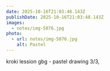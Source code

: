 ```yaml
---
date: 2025-10-16T21:03:48.143Z
publishDate: 2025-10-16T21:03:48.143Z
images:
  - notes/img-5076.jpg
photo:
  - url: notes/img-5076.jpg
    alt: Pastel
---
```


kroki lession gbg - pastel drawing 3/3, 
